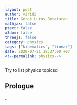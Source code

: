 ```yaml
---
layout: post
author: viridi
title: Gerak Lurus Beraturan
mathjax: false
ptext: false
x3dom: false
threejs: false
category: physics
tags: ["kinematics", "linear"]
date: 2020-07-21 18:37:00 +07
<!--permalink: physics-->
---
```

Try to list physics topicsd

## Prologue
..


